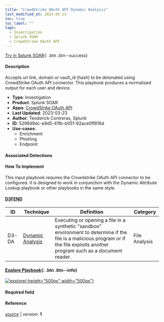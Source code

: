```yaml
---
title: "CrowdStrike OAuth API Dynamic Analysis"
last_modified_at: 2023-03-23
toc: true
toc_label: ""
tags:
  - Investigation
  - Splunk SOAR
  - CrowdStrike OAuth API
---
```


[Try in Splunk SOAR](https://www.splunk.com/en_us/software/splunk-security-orchestration-and-automation.html){: .btn .btn--success}

#### Description

Accepts url link, domain or vault_id (hash) to be detonated using CrowdStrike OAuth API connector. This playbook produces a normalized output for each user and device.

- **Type**: Investigation
- **Product**: Splunk SOAR
- **Apps**: [CrowdStrike OAuth API](https://splunkbase.splunk.com/apps?keyword=crowdstrike+oauth+api&filters=product%3Asoar)
- **Last Updated**: 2023-03-23
- **Author**: Teoderick Contreras, Splunk
- **ID**: 5299d9dc-e9d5-41fb-b051-92ace0ff816d
- **Use-cases**:
  - Enrichment
  - Phishing
  - Endpoint

#### Associated Detections


#### How To Implement
This input playbook requires the Crowdstrike OAuth API connector to be configured. It is designed to work in conjunction with the Dynamic Attribute Lookup playbook or other playbooks in the same style.


#### [D3FEND](https://d3fend.mitre.org/)

| ID          | Technique   | Definition     | Category       |
| ----------- | ----------- |--------------- |--------------- |
| D3-DA | [Dynamic Analysis](https://d3fend.mitre.org/technique/d3f:DynamicAnalysis) | Executing or opening a file in a synthetic &#34;sandbox&#34; environment to determine if the file is a malicious program or if the file exploits another program such as a document reader. | File Analysis |

#### [Explore Playbook](https://splunk.github.io/soar-playbook-viewer/?playbook=https://raw.githubusercontent.com/phantomcyber/playbooks/latest/CrowdStrike_OAuth_API_Dynamic_Analysis.json){: .btn .btn--info}

[![explore](https://raw.githubusercontent.com/splunk/security_content/develop/playbooks/CrowdStrike_OAuth_API_Dynamic_Analysis.png){:height="500px" width="500px"}](https://splunk.github.io/soar-playbook-viewer/?playbook=https://raw.githubusercontent.com/phantomcyber/playbooks/latest/CrowdStrike_OAuth_API_Dynamic_Analysis.json)

#### Required field


#### Reference



[*source*](https://github.com/splunk/security_content/tree/develop/playbooks/CrowdStrike_OAuth_API_Dynamic_Analysis.yml) \| *version*: **1**